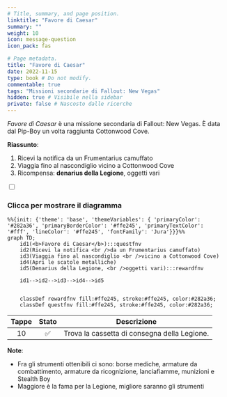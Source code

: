 ```yaml
---
# Title, summary, and page position.
linktitle: "Favore di Caesar"
summary: ""
weight: 10
icon: message-question
icon_pack: fas

# Page metadata.
title: "Favore di Caesar"
date: 2022-11-15
type: book # Do not modify.
commentable: true
tags: "Missioni secondarie di Fallout: New Vegas"
hidden: true # Visibile nella sidebar
private: false # Nascosto dalle ricerche
---
```


<div class="fnv">


*Favore di Caesar* è una missione secondaria di Fallout: New Vegas. È data dal Pip-Boy un volta raggiunta Cottonwood Cove.

**Riassunto**:
1. Ricevi la notifica da un Frumentarius camuffato
2. Viaggia fino al nascondiglio vicino a Cottonwood Cove
3. Ricompensa: **denarius della Legione**, oggetti vari

<section class="chart-collapse">
<input type="checkbox" name="collapse2" id="handle2">
<h3 class="handle">
<label for="handle2">Clicca per mostrare il diagramma</label>
</h3>
<div class="content">

```mermaid
%%{init: {'theme': 'base', 'themeVariables': { 'primaryColor': '#282a36', 'primaryBorderColor': '#ffe245', 'primaryTextColor': '#fff', 'lineColor': '#ffe245', 'fontFamily': 'Jura'}}}%%
graph TD;
    id1(<b>Favore di Caesar</b>):::questfnv
    id2(Ricevi la notifica <br />da un Frumentarius camuffato)
    id3(Viaggia fino al nascondiglio <br />vicino a Cottonwood Cove)
    id4(Apri le scatole metalliche)
    id5(Denarius della Legione, <br />oggetti vari):::rewardfnv
    
    id1-->id2-->id3-->id4-->id5
    
    
    classDef rewardfnv fill:#ffe245, stroke:#ffe245, color:#282a36;
    classDef questfnv fill:#ffe245, stroke:#ffe245, color:#282a36;
```

</div>
</section>

| Tappe |       Stato        | Descrizione |
|:-----:|:------------------:| ----------- |
|                           10                          | :white_check_mark: | Trova la cassetta di consegna della Legione.                                                                                                                                |






**Note**:
- Fra gli strumenti ottenibili ci sono: borse mediche, armature da combattimento, armature da ricognizione, lanciafiamme, munizioni e Stealth Boy
- Maggiore è la fama per la Legione, migliore saranno gli strumenti


</div>


